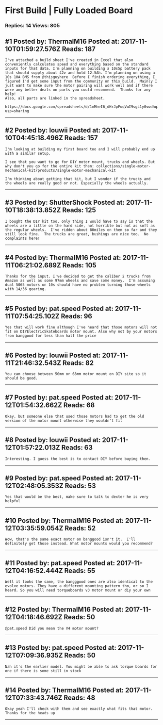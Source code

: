 # First Build &#124; Fully Loaded Board

### Replies: 14 Views: 805

## \#1 Posted by: ThermalM16 Posted at: 2017-11-10T01:59:27.576Z Reads: 187

```
I've attached a build sheet I've created in Excel that also conveniently calculates speed and everything based on the standard inputs for that data. I'm planning on building a 10s5p battery pack that should supply about 42v and hold 12.5Ah. I'm planning on using a 10s 10A BMS from @thisguyhere  Before I finish ordering everything, I figured I'd get some input from the community on this build.  Mainly I just want to make sure the motor pairing will work well and if there were any better deals on parts you could recommend.  Thanks for any help! 
Also, all parts are linked in the spreadsheet.

https://docs.google.com/spreadsheets/d/1mMheI6_dHrJpFoqVuI9sgL1y0vwdhqi2UX5_qTIs3_g/edit?usp=sharing
```

---
## \#2 Posted by: louwii Posted at: 2017-11-10T04:45:18.496Z Reads: 157

```
I'm looking at building my first board too and I will probably end up with a similar setup.

I see that you want to go for DIY motor mount, trucks and wheels. But why don't you go for the entire kit then: collections/single-motor-mechanical-kit/products/single-motor-mechanical-kit

I'm thinking about getting that kit, but I wonder if the trucks and the wheels are really good or not. Especially the wheels actually.
```

---
## \#3 Posted by: ShutterShock Posted at: 2017-11-10T18:38:13.852Z Reads: 125

```
I bought the DIY kit too, only thing I would have to say is that the wheels are a little on the hard side, not horrible but not as soft as the regular wheels.  I've ridden about 80miles on them so far and they still look fine.  The trucks are great, bushings are nice too.  No complaints here!
```

---
## \#4 Posted by: ThermalM16 Posted at: 2017-11-11T06:21:02.689Z Reads: 105

```
Thanks for the input. I've decided to get the caliber 2 trucks from Amazon as well as some 97mm wheels and save some money.  I'm assuming dual 5065 motors on 10s should have no problem turning those wheels with 14/36 gearing.
```

---
## \#5 Posted by: pat.speed Posted at: 2017-11-11T07:54:25.102Z Reads: 96

```
Yes that will work fine although I've heard that those motors will not fit on DIYElectricSkateboards motor mount. Also why not by your motors from banggood for less than half the price
```

---
## \#6 Posted by: louwii Posted at: 2017-11-11T21:46:32.543Z Reads: 82

```
You can choose between 50mm or 63mm motor mount on DIY site so it should be good.
```

---
## \#7 Posted by: pat.speed Posted at: 2017-11-12T01:54:32.662Z Reads: 68

```
Okay, but someone else that used those motors had to get the old version of the motor mount otherwise they wouldn't fit
```

---
## \#8 Posted by: louwii Posted at: 2017-11-12T01:57:22.013Z Reads: 63

```
Interesting. I guess the best is to contact DIY before buying then.
```

---
## \#9 Posted by: pat.speed Posted at: 2017-11-12T02:48:05.353Z Reads: 53

```
Yes that would be the best, make sure to talk to dexter he is very helpful
```

---
## \#10 Posted by: ThermalM16 Posted at: 2017-11-12T03:35:59.054Z Reads: 52

```
Wow, that's the same exact motor on banggood isn't it.  I'll definitely get those instead. What motor mounts would you recommend?
```

---
## \#11 Posted by: pat.speed Posted at: 2017-11-12T04:16:52.444Z Reads: 55

```
Well it looks the same, the bangggood ones are also identical to the evolve motors. They have a different mounting pattern tho, or so I heard. So you will need torqueboards v3 motor mount or diy your own
```

---
## \#12 Posted by: ThermalM16 Posted at: 2017-11-12T04:18:46.692Z Reads: 50

```
@pat.speed Did you mean the V4 motor mount?
```

---
## \#13 Posted by: pat.speed Posted at: 2017-11-12T07:09:36.935Z Reads: 50

```
Nah it's the earlier model. You might be able to ask torque boards for one if there is some still in stock
```

---
## \#14 Posted by: ThermalM16 Posted at: 2017-11-12T07:33:43.746Z Reads: 48

```
Okay yeah I'll check with them and see exactly what fits that motor. Thanks for the heads up
```

---
